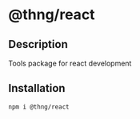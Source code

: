 # @thng/react

## Description

Tools package for react development

## Installation

```sh
npm i @thng/react
```
